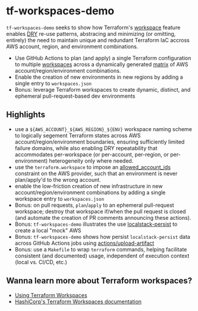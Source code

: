 # tf-workspaces-demo

`tf-workspaces-demo` seeks to show how Terraform's [workspace](https://developer.hashicorp.com/terraform/language/state/workspaces) feature enables [DRY](https://en.wikipedia.org/wiki/Don%27t_repeat_yourself) re-use patterns, abstracing and minimizing (or omitting, entirely) the need to maintain unique and redundant Terraform IaC accross AWS account, region, and environment combinations.

* Use GitHub Actions to plan (and apply) a single Terraform configuration to multiple [workspaces](https://developer.hashicorp.com/terraform/language/state/workspaces) across a dynamically generated [matrix](https://docs.github.com/en/actions/using-jobs/using-a-matrix-for-your-jobs) of AWS account/region/environment combinations.
* Enable the creation of new environments in new regions by adding a single entry to `workspaces.json`
* Bonus: leverage Terraform workspaces to create dynamic, distinct, and ephemeral
  pull-request-based dev environments

## Highlights

* use a `${AWS_ACCOUNT}_${AWS_REGION}_${ENV}` workspace naming scheme to
  logically segement Terraform states across AWS account/region/environment
  boundaries, ensuring sufficiently limited failure domains, while also enabling
  DRY repeatability that accommodates per-workspace (or per-account, per-region,
  or per-environment) heterogeneity only where needed.
* use the `terraform.workspace` to impose an [allowed_account_ids](https://registry.terraform.io/providers/hashicorp/aws/latest/docs#allowed_account_ids) constraint on the AWS provider, such that an environment is never plan/apply'd to the wrong account.
* enable the low-friction creation of new infrastructure in new account/region/environment combinations by adding a single workspace entry to `workspaces.json`
* Bonus: on pull requests, `plan`/`apply` to an ephemeral pull-request workspace;
  destroy that workspace if/when the pull request is closed (and automate the
  creation of PR comments announcing these actions).
* Bonus: `tf-workspaces-demo` illustrates the use [localstack-persist](https://hub.docker.com/r/gresau/localstack-persist) to create a local "mock" AWS
* Bonus: `tf-workspaces-demo` shows how persist `localstack-persist` data across GitHub Actions jobs using [actions/upload-artifact](https://github.com/actions/upload-artifact)
* Bonus: use a `Makefile` to wrap `terraform` commands, helping facilitate consistent (and documented) usage, independent of execution context (local vs. CI/CD, etc.)

## Wanna learn more about Terraform workspaces?

* [Using Terraform Workspaces](https://mikeball.info/blog/using-terraform-workspaces/)
* [HashiCorp's Terraform Workspaces documentation](https://developer.hashicorp.com/terraform/language/state/workspaces)
